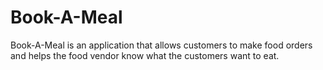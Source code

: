 # Book-A-Meal
Book-A-Meal is an application that allows customers to make food orders and helps the food vendor know what the customers want to eat.